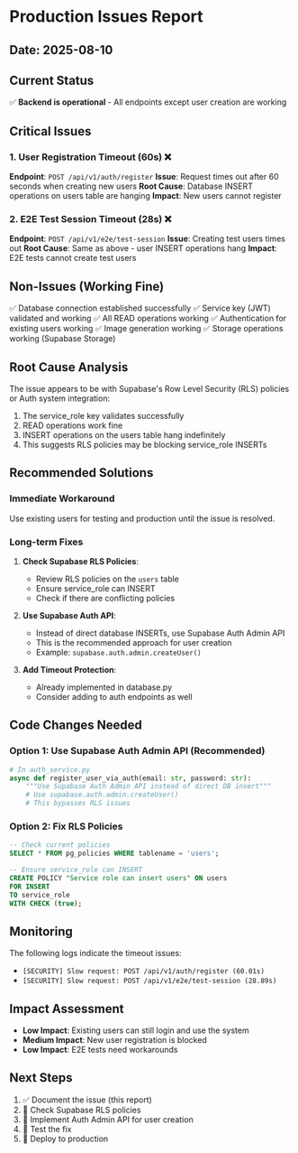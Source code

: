 # Production Issues Report

## Date: 2025-08-10

## Current Status
✅ **Backend is operational** - All endpoints except user creation are working

## Critical Issues

### 1. User Registration Timeout (60s) ❌
**Endpoint**: `POST /api/v1/auth/register`
**Issue**: Request times out after 60 seconds when creating new users
**Root Cause**: Database INSERT operations on users table are hanging
**Impact**: New users cannot register

### 2. E2E Test Session Timeout (28s) ❌  
**Endpoint**: `POST /api/v1/e2e/test-session`
**Issue**: Creating test users times out
**Root Cause**: Same as above - user INSERT operations hang
**Impact**: E2E tests cannot create test users

## Non-Issues (Working Fine)

✅ Database connection established successfully
✅ Service key (JWT) validated and working
✅ All READ operations working
✅ Authentication for existing users working
✅ Image generation working
✅ Storage operations working (Supabase Storage)

## Root Cause Analysis

The issue appears to be with Supabase's Row Level Security (RLS) policies or Auth system integration:

1. The service_role key validates successfully
2. READ operations work fine
3. INSERT operations on the users table hang indefinitely
4. This suggests RLS policies may be blocking service_role INSERTs

## Recommended Solutions

### Immediate Workaround
Use existing users for testing and production until the issue is resolved.

### Long-term Fixes

1. **Check Supabase RLS Policies**:
   - Review RLS policies on the `users` table
   - Ensure service_role can INSERT
   - Check if there are conflicting policies

2. **Use Supabase Auth API**:
   - Instead of direct database INSERTs, use Supabase Auth Admin API
   - This is the recommended approach for user creation
   - Example: `supabase.auth.admin.createUser()`

3. **Add Timeout Protection**:
   - Already implemented in database.py
   - Consider adding to auth endpoints as well

## Code Changes Needed

### Option 1: Use Supabase Auth Admin API (Recommended)
```python
# In auth_service.py
async def register_user_via_auth(email: str, password: str):
    """Use Supabase Auth Admin API instead of direct DB insert"""
    # Use supabase.auth.admin.createUser()
    # This bypasses RLS issues
```

### Option 2: Fix RLS Policies
```sql
-- Check current policies
SELECT * FROM pg_policies WHERE tablename = 'users';

-- Ensure service_role can INSERT
CREATE POLICY "Service role can insert users" ON users
FOR INSERT 
TO service_role
WITH CHECK (true);
```

## Monitoring

The following logs indicate the timeout issues:
- `[SECURITY] Slow request: POST /api/v1/auth/register (60.01s)`
- `[SECURITY] Slow request: POST /api/v1/e2e/test-session (28.89s)`

## Impact Assessment

- **Low Impact**: Existing users can still login and use the system
- **Medium Impact**: New user registration is blocked
- **Low Impact**: E2E tests need workarounds

## Next Steps

1. ✅ Document the issue (this report)
2. 🔄 Check Supabase RLS policies
3. 🔄 Implement Auth Admin API for user creation
4. 🔄 Test the fix
5. 🔄 Deploy to production